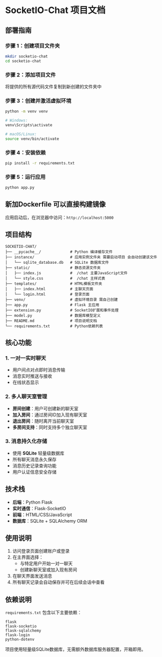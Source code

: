 # SocketIO-Chat 项目文档

## 部署指南

### 步骤 1：创建项目文件夹
```bash
mkdir socketio-chat
cd socketio-chat
```

### 步骤 2：添加项目文件
将提供的所有源代码文件复制到新创建的文件夹中

### 步骤 3：创建并激活虚拟环境
```bash
python -m venv venv

# Windows:
venv\Scripts\activate

# macOS/Linux:
source venv/bin/activate
```

### 步骤 4：安装依赖
```bash
pip install -r requirements.txt
```

### 步骤 5：运行应用
```bash
python app.py
```

## 新加Dockerfile 可以直接构建镜像

应用启动后，在浏览器中访问：`http://localhost:5000`

## 项目结构

```
SOCKETIO-CHAT/
├── __pycache__/             # Python 编译缓存文件
├── instance/                # 应用实例文件夹 需要启动项目 会自动创建该文件
│   └── sqlite_database.db   # SQLite 数据库文件
├── static/                  # 静态资源文件夹
│   ├── index.js             #  /chat 主要JavaScript文件
│   └── style.css            #  /chat 主样式表
├── templates/               # HTML模板文件夹
│   ├── index.html           # 主聊天页面
│   └── login.html           # 登录页面
├── venv/                    # 虚拟环境目录 需自己创建
├── app.py                   # Flask 主应用
├── extension.py             # SocketIO扩展和事件处理
├── model.py                 # 数据库模型定义
├── README.md                # 项目说明文档
└── requirements.txt         # Python依赖列表
```

## 核心功能

### 1. 一对一实时聊天
- 用户间点对点即时消息传输
- 消息实时推送与接收
- 在线状态显示

### 2. 多人聊天室管理
- **房间创建**：用户可创建新的聊天室
- **加入房间**：通过房间ID加入现有聊天室
- **退出房间**：随时离开当前聊天室
- **多房间支持**：同时支持多个独立聊天室

### 3. 消息持久化存储
- 使用 **SQLite** 轻量级数据库
- 所有聊天消息永久保存
- 消息历史记录查询功能
- 用户认证信息安全存储

## 技术栈

- **后端**：Python Flask
- **实时通信**：Flask-SocketIO
- **前端**：HTML/CSS/JavaScript
- **数据库**：SQLite + SQLAlchemy ORM

## 使用说明

1. 访问登录页面创建账户或登录
2. 在主界面选择：
   - 与特定用户开始一对一聊天
   - 创建新聊天室或加入现有房间
3. 在聊天界面发送消息
4. 所有聊天记录会自动保存并可在后续会话中查看


## 依赖说明

`requirements.txt` 包含以下主要依赖：
```
flask
flask-socketio
flask-sqlalchemy
flask-login
python-dotenv
```

项目使用轻量级SQLite数据库，无需额外数据库服务器配置，开箱即用。